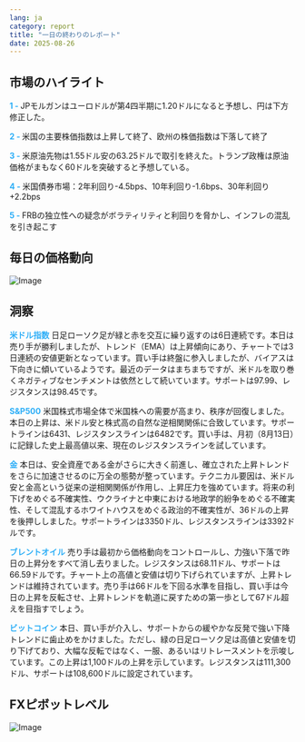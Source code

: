 ```yaml
---
lang: ja
category: report
title: "一日の終わりのレポート"
date: 2025-08-26
---
```



<h2>市場のハイライト</h2>
<strong style="color: #2caef7;">1 - </strong> JPモルガンはユーロドルが第4四半期に1.20ドルになると予想し、円は下方修正した。

<strong style="color: #2caef7;">2 - </strong> 米国の主要株価指数は上昇して終了、欧州の株価指数は下落して終了

<strong style="color: #2caef7;">3 - </strong> 米原油先物は1.55ドル安の63.25ドルで取引を終えた。トランプ政権は原油価格がまもなく60ドルを突破すると予想している。

<strong style="color: #2caef7;">4 - </strong> 米国債券市場：2年利回り-4.5bps、10年利回り-1.6bps、30年利回り+2.2bps

<strong style="color: #2caef7;">5 - </strong> FRBの独立性への疑念がボラティリティと利回りを脅かし、インフレの混乱を引き起こす



<h2>毎日の価格動向</h2>
<img src="https://markleighedu.github.io/img/Aug-2025/26-Aug-2025/price.jpg" alt="Image"/>

<h2>洞察</h2>
<strong style="color: #2caef7;">米ドル指数</strong> 日足ローソク足が緑と赤を交互に繰り返すのは6日連続です。本日は売り手が勝利しましたが、トレンド（EMA）は上昇傾向にあり、チャートでは3日連続の安値更新となっています。買い手は終盤に参入しましたが、バイアスは下向きに傾いているようです。最近のデータはまちまちですが、米ドルを取り巻くネガティブなセンチメントは依然として続いています。サポートは97.99、レジスタンスは98.45です。

<strong style="color: #2caef7;">S&P500</strong> 米国株式市場全体で米国株への需要が高まり、秩序が回復しました。本日の上昇は、米ドル安と株式高の自然な逆相関関係に合致しています。サポートラインは6431、レジスタンスラインは6482です。買い手は、月初（8月13日）に記録した史上最高値以来、現在のレジスタンスラインを試しています。

<strong style="color: #2caef7;">金</strong> 本日は、安全資産である金がさらに大きく前進し、確立された上昇トレンドをさらに加速させるのに万全の態勢が整っています。テクニカル要因は、米ドル安と金高という従来の逆相関関係が作用し、上昇圧力を強めています。将来の利下げをめぐる不確実性、ウクライナと中東における地政学的紛争をめぐる不確実性、そして混乱するホワイトハウスをめぐる政治的不確実性が、36ドルの上昇を後押ししました。サポートラインは3350ドル、レジスタンスラインは3392ドルです。

<strong style="color: #2caef7;">ブレントオイル</strong> 売り手は最初から価格動向をコントロールし、力強い下落で昨日の上昇分をすべて消し去りました。レジスタンスは68.11ドル、サポートは66.59ドルです。チャート上の高値と安値は切り下げられていますが、上昇トレンドは維持されています。売り手は66ドルを下回る水準を目指し、買い手は今日の上昇を反転させ、上昇トレンドを軌道に戻すための第一歩として67ドル超えを目指すでしょう。

<strong style="color: #2caef7;">ビットコイン</strong> 本日、買い手が介入し、サポートからの緩やかな反発で強い下降トレンドに歯止めをかけました。ただし、緑の日足ローソク足は高値と安値を切り下げており、大幅な反転ではなく、一服、あるいはリトレースメントを示唆しています。この上昇は1,100ドルの上昇を示しています。レジスタンスは111,300ドル、サポートは108,600ドルに設定されています。



<h2>FXピボットレベル</h2>
<img src="https://markleighedu.github.io/img/Aug-2025/26-Aug-2025/pivot.jpg" alt="Image"/>